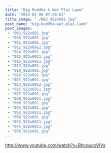 ```yaml
---
title: "Big Buddha & Wat Plai Laem"
date: "2013-02-06 07:39:02"
title_image: "./002_922x691.jpg"
post_name: "big-buddha-wat-plai-laem"
post_images: 
 - "002_922x691.jpg"
 - "010_922x691.jpg"
 - "011_922x691.jpg"
 - "012_922x6912.jpg"
 - "014_922x691.jpg"
 - "015_922x6911.jpg"
 - "016_922x6911.jpg"
 - "017_922x691.jpg"
 - "019_922x691.jpg"
 - "020_922x691.jpg"
 - "021_922x691.jpg"
 - "023_922x6912.jpg"
 - "025_922x6911.jpg"
 - "027_922x691.jpg"
 - "030_922x6911.jpg"
 - "036_922x691.jpg"
 - "045_922x691.jpg"
 - "052_922x6911.jpg"
 - "058_922x691.jpg"
 - "073_922x6911.jpg"
 - "075_922x6911.jpg"
 - "076_922x691.jpg"
---
```


http://www.youtube.com/watch?v=BhcqucoVlVs

&nbsp;
